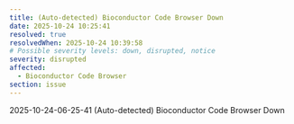 ```yaml
---
title: (Auto-detected) Bioconductor Code Browser Down
date: 2025-10-24 10:25:41
resolved: true
resolvedWhen: 2025-10-24 10:39:58
# Possible severity levels: down, disrupted, notice
severity: disrupted
affected:
  - Bioconductor Code Browser
section: issue
---
```


2025-10-24-06-25-41 (Auto-detected) Bioconductor Code Browser Down

